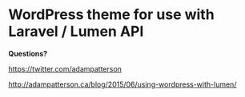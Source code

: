 # WordPress theme for use with Laravel / Lumen API

**Questions?**

https://twitter.com/adampatterson

http://adampatterson.ca/blog/2015/06/using-wordpress-with-lumen/
